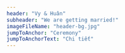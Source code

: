 ```yaml
---
header: "Vy & Huân"
subheader: "We are getting married!"
imageFileName: "header-bg.jpg"
jumpToAnchor: "Ceremony"
jumpToAnchorText: "Chi tiết"
---
```

